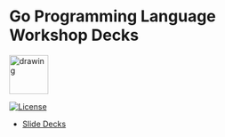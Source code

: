 # Go Programming Language Workshop Decks

<img src="https://blog.golang.org/gopher/gopher.png" alt="drawing" width="70"/>

[![License](https://img.shields.io/github/license/rfinochi/golang-workshop?style=plastic)](https://opensource.org/licenses/mit-license.php)


* [Slide Decks](https://shockbyte-go-workshop.appspot.com)